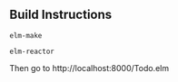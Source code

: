 ## Build Instructions


```
elm-make 
```


```
elm-reactor 
```

Then go to http://localhost:8000/Todo.elm